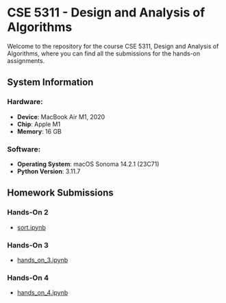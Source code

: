 # CSE 5311 - Design and Analysis of Algorithms

Welcome to the repository for the course CSE 5311, Design and Analysis of Algorithms, where you can find all the submissions for the hands-on assignments.

## System Information

### Hardware:
- **Device**: MacBook Air M1, 2020
- **Chip**: Apple M1
- **Memory**: 16 GB

### Software:
- **Operating System**: macOS Sonoma 14.2.1 (23C71)
- **Python Version**: 3.11.7

## Homework Submissions

### Hands-On 2
- [sort.ipynb](Hands_On_2/sort.ipynb)

### Hands-On 3
- [hands_on_3.ipynb](Hands-On-3/hands_on_3.ipynb)

### Hands-On 4
- [hands_on_4.ipynb](Hands-On-4/hands_on_4.ipynb)
